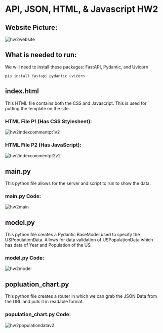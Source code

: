 # API, JSON, HTML, & Javascript HW2

## Website Picture:
![hw2website](https://github.com/plovanpete/cs3980-hw2-datausa/assets/145849883/51022c47-54ea-4b93-8805-95abb910dd31)

## What is needed to run:
We will need to install these packages: FastAPI, Pydantic, and Uvicorn
```
pip install fastapi pydantic uvicorn
```

## index.html
This HTML file contains both the CSS and Javascript. This is used for putting the template on the site.

### HTML File P1 (Has CSS Stylesheet):
![hw2indexcommentpt1v2](https://github.com/plovanpete/cs3980-hw2-datausa/assets/145849883/dba9c19b-b953-4cda-9df8-64ab4f7e2d78)

### HTML File P2 (Has JavaScript):
![hw2indexcommentpt2v2](https://github.com/plovanpete/cs3980-hw2-datausa/assets/145849883/9149ae1c-f40e-493a-8ea1-a3061cd81590)

## main.py
This python file allows for the server and script to run to show the data.

### main.py Code:
![hw2main](https://github.com/plovanpete/cs3980-hw2-datausa/assets/145849883/f4b3bfbe-408d-4f66-bab5-2b9c8e8a23e2)


## model.py
This python file creates a Pydantic BaseModel used to specify the USPopulationData.
Allows for data validation of USPopulationData which has data of Year and Population of the US.

### model.py Code:
![hw2model](https://github.com/plovanpete/cs3980-hw2-datausa/assets/145849883/f4bf2ada-5b5b-4568-8d77-bd806eb3e345)


## popluation_chart.py
This python file creates a router in which we can grab the JSON Data from the URL and puts it in readable format.

### population_chart.py Code:
![hw2populationdatav2](https://github.com/plovanpete/cs3980-hw2-datausa/assets/145849883/c5afa0e7-9916-4bcb-be1f-13896e1b31e5)

